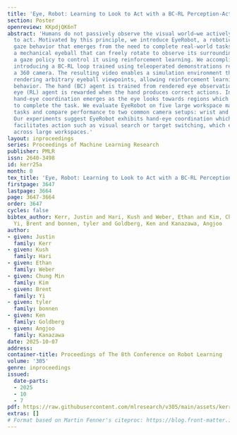 ```yaml
---
title: 'Eye, Robot: Learning to Look to Act with a BC-RL Perception-Action Loop'
section: Poster
openreview: KKpdjQK6nT
abstract: 'Humans do not passively observe the visual world—we actively look in order
  to act. Motivated by this principle, we introduce EyeRobot, a robotic system with
  gaze behavior that emerges from the need to complete real-world tasks. We develop
  a mechanical eyeball that can freely rotate to observe its surroundings and train
  a gaze policy to control it using reinforcement learning. We accomplish this by
  introducing a BC-RL loop trained using teleoperated demonstrations recorded with
  a 360 camera. The resulting video enables a simulation environment that supports
  rendering arbitrary eyeball viewpoints, allowing reinforcement learning of gaze
  behavior. The hand (BC) agent is trained from rendered eye observations, and the
  eye (RL) agent is rewarded when the hand produces correct actions. In this way,
  hand-eye coordination emerges as the eye looks towards regions which allow the hand
  to complete the task. We evaluate EyeRobot on five large workspace manipulation
  tasks and compare performance to two common camera setups: wrist and external cameras.
  Our experiments suggest EyeRobot exhibits hand-eye coordination which effectively
  facilitates action such as visual search or target switching, which enable manipulation
  across large workspaces.'
layout: inproceedings
series: Proceedings of Machine Learning Research
publisher: PMLR
issn: 2640-3498
id: kerr25a
month: 0
tex_title: 'Eye, Robot: Learning to Look to Act with a BC-RL Perception-Action Loop'
firstpage: 3647
lastpage: 3664
page: 3647-3664
order: 3647
cycles: false
bibtex_author: Kerr, Justin and Hari, Kush and Weber, Ethan and Kim, Chung Min and
  Yi, Brent and bonnen, tyler and Goldberg, Ken and Kanazawa, Angjoo
author:
- given: Justin
  family: Kerr
- given: Kush
  family: Hari
- given: Ethan
  family: Weber
- given: Chung Min
  family: Kim
- given: Brent
  family: Yi
- given: tyler
  family: bonnen
- given: Ken
  family: Goldberg
- given: Angjoo
  family: Kanazawa
date: 2025-10-07
address:
container-title: Proceedings of The 8th Conference on Robot Learning
volume: '305'
genre: inproceedings
issued:
  date-parts:
  - 2025
  - 10
  - 7
pdf: https://raw.githubusercontent.com/mlresearch/v305/main/assets/kerr25a/kerr25a.pdf
extras: []
# Format based on Martin Fenner's citeproc: https://blog.front-matter.io/posts/citeproc-yaml-for-bibliographies/
---
```

